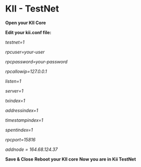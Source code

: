 # KII - TestNet

**Open your KII Core**

**Edit your kii.conf file:**


*testnet=1*

*rpcuser=your-user*

*rpcpassword=your-password*

*rpcallowip=127.0.0.1*

*listen=1*

*server=1*

*txindex=1*

*addressindex=1*

*timestampindex=1*

*spentindex=1*

*rpcport=15816*

*addnode = 164.68.124.37*


**Save & Close**
**Reboot your KII core**
**Now you are in Kii TestNet**
